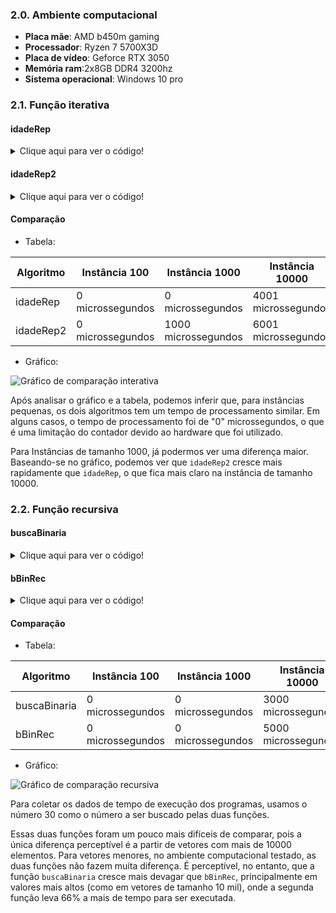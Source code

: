 ### 2.0. Ambiente computacional
* **Placa mãe**: AMD b450m gaming
* **Processador**: Ryzen 7 5700X3D
* **Placa de vídeo**: Geforce RTX 3050
* **Memória ram**:2x8GB DDR4 3200hz
* **Sistema operacional**: Windows 10 pro


### 2.1. Função iterativa
#### idadeRep
<details>
  <summary>Clique aqui para ver o código!</summary>
  
```c++
#include <iostream>
#include <vector>
#include <random>
#include <chrono>
#include <fstream>

using namespace std;


bool idadeRep(const vector<int>& Idade){
    int tam = Idade.size();
    int menor = 200;
    for(int i = 0; i<tam; i++){
        if (Idade[i]<menor){
        menor = Idade[i];
        }
    }

    for(int i = 0; i<tam; i++){
        if (Idade[i]==menor){
        return true;
        }
    }

    return false;
}

int main() {
    // Captura o tempo de início
    auto start = std::chrono::high_resolution_clock::now();

    vector<int> idades;
    std::ifstream file("./lists/idades_10000.txt");

    std::string line;
    while (std::getline(file, line)) {
        idades.push_back(std::stoi(line));
    }

    if (idadeRep(idades)) {
        cout << "There are repeated minimum ages." << endl;
    } else {
        cout << "No repeated minimum ages." << endl;
    }


    // Captura o tempo de término
    auto end = std::chrono::high_resolution_clock::now();

    // Calcula a duração em milissegundos
    std::chrono::duration<double, std::micro> duration = end - start;

    // Exibe o tempo de execução
    std::cout << "O código levou " << duration.count() << " microssegundos para rodar." << std::endl;

    return 0;
}

```
</details>

#### idadeRep2
<details>
  <summary>Clique aqui para ver o código!</summary>
  
```c++
#include <iostream>
#include <vector>
#include<algorithm>
#include <random>
#include <chrono>
#include <fstream>

using namespace std;


bool idadeRep2(vector<int> Idade){
sort(Idade.begin(),Idade.end());
return Idade[0]==Idade[1];
}


int main() {
    // Captura o tempo de início
    auto start = std::chrono::high_resolution_clock::now();

    vector<int> idades;
    std::ifstream file("./lists/idades_10000.txt");

    std::string line;
    while (std::getline(file, line)) {
        idades.push_back(std::stoi(line));
    }

    if (idadeRep2(idades)) {
        cout << "There are repeated minimum ages." << endl;
    } else {
        cout << "No repeated minimum ages." << endl;
    }

    // Captura o tempo de término
    auto end = std::chrono::high_resolution_clock::now();

    // Calcula a duração em milissegundos
    std::chrono::duration<double, std::micro> duration = end - start;

    // Exibe o tempo de execução
    std::cout << "O código levou " << duration.count() << " microssegundos para rodar." << std::endl;

    return 0;
}

```
</details>


#### Comparação

* Tabela:

| Algoritmo | Instância 100    | Instância 1000      | Instância 10000     |
|-----------|------------------|---------------------|---------------------|
| idadeRep  | 0 microssegundos | 0 microssegundos    | 4001 microssegundos |
| idadeRep2 | 0 microssegundos | 1000 microssegundos | 6001 microssegundos |


* Gráfico:

![Gráfico de comparação interativa](https://i.ibb.co/8bFbjqR/idade-Rep-Graph.png)

Após analisar o gráfico e a tabela, podemos inferir que, para instâncias pequenas, os dois algoritmos tem um tempo de processamento similar. Em alguns casos, o tempo de processamento foi de "0" microssegundos, o que é uma limitação do contador devido ao hardware que foi utilizado.

Para Instâncias de tamanho 1000, já podermos ver uma diferença maior. Baseando-se no gráfico, podemos ver que `idadeRep2` cresce mais rapidamente que `idadeRep`, o que fica mais claro na instância de tamanho 10000.

### 2.2. Função recursiva

#### buscaBinaria
<details>
  <summary>Clique aqui para ver o código!</summary>

```c++
#include <iostream>
#include <vector>
#include <chrono>
#include <fstream>

using namespace std;

int buscaBinaria(const std::vector<int>& A, int x) {
    int esq = 0; // Índice inicial
    int dir = A.size(); // Tamanho do vetor

    while (esq < dir) {
        int m = (esq + dir) / 2; // Ponto médio
        if (x > A[m]) {
            esq = m + 1; // Ajusta a posição da esquerda
        } else {
            dir = m; // Ajusta a posição da direita
        }
    }

    if (A[esq] == x) {
        return esq; // Retorna o índice se encontrar o valor
    }

    return -1; // Caso não encontre
}

int main() {
    // Captura o tempo de início
    auto start = std::chrono::high_resolution_clock::now();

    vector<int> idades;
    std::ifstream file("./lists/idades_10000_ordenadas.txt");

    std::string line;
    while (std::getline(file, line)) {
        idades.push_back(std::stoi(line));
    }

    int resultado = buscaBinaria(idades, 30);
    if (resultado != -1) {
        cout << "Elemento encontrado no índice: " << resultado << endl;
    }
    else {
        cout << "Elemento não encontrado." << endl;
    }

    // Captura o tempo de término
    auto end = std::chrono::high_resolution_clock::now();

    // Calcula a duração em milissegundos
    std::chrono::duration<double, std::micro> duration = end - start;

    // Exibe o tempo de execução
    std::cout << "O código levou " << duration.count() << " microssegundos para rodar." << std::endl;

    return 0;
}

```
</details>

#### bBinRec
<details>
  <summary>Clique aqui para ver o código!</summary>

```c++
#include <iostream>
#include <chrono>
#include <vector>
#include <fstream>

using namespace std;

int bBinRec(const vector<int>& A, int esq, int dir, int x) {
    if (esq > dir) {
        return -1; // Caso base: elemento não encontrado
    }

    int m = (esq + dir) / 2;

    if (A[m] == x) {
        return m; // Elemento encontrado
    }
    else if (A[m] > x) {
        return bBinRec(A, esq, m - 1, x); // Busca na metade esquerda
    }
    else {
        return bBinRec(A, m + 1, dir, x); // Busca na metade direita
    }
}

int main() {
    // Capturando tempo de execução
    auto start = std::chrono::high_resolution_clock::now();

    vector<int> idades;
    std::ifstream file("./lists/idades_10000_ordenadas.txt");

    std::string line;
    while (std::getline(file, line)) {
        idades.push_back(std::stoi(line));
    }

    int resultado = bBinRec(idades, 0, idades.size() - 1, 30); // Usando .size() (complexidade O(1)) para obter o tamanho do vetor
    if (resultado != -1) {
        cout << "Elemento encontrado no índice: " << resultado << endl;
    }
    else {
        cout << "Elemento não encontrado." << endl;
    }

    // Captura o tempo de término
    auto end = std::chrono::high_resolution_clock::now();

    // Calcula a duração em milissegundos
    std::chrono::duration<double, std::micro> duration = end - start;

    // Exibe o tempo de execução
    std::cout << "O código levou " << duration.count() << " milissegundos para rodar." << std::endl;

    return 0;
}
```
</details>

#### Comparação

* Tabela:

| Algoritmo    | Instância 100    | Instância 1000   | Instância 10000     |
|--------------|------------------|------------------|---------------------|
| buscaBinaria | 0 microssegundos | 0 microssegundos | 3000 microssegundos |
| bBinRec      | 0 microssegundos | 0 microssegundos | 5000 microssegundos |

* Gráfico: 

![Gráfico de comparação recursiva](https://i.ibb.co/sqdCKWy/recursiva-Graph.png)

Para coletar os dados de tempo de execução dos programas, usamos o número 30 como o número a ser buscado pelas duas funções.

Essas duas funções foram um pouco mais difíceis de comparar, pois a única diferença perceptível é a partir de vetores com mais de 10000 elementos. Para vetores menores, no ambiente computacional testado, as duas funções não fazem muita diferença. É perceptível, no entanto, que a função `buscaBinaria` cresce mais devagar que `bBinRec`, principalmente em valores mais altos (como em vetores de tamanho 10 mil), onde a segunda função leva 66% a mais de tempo para ser executada.
